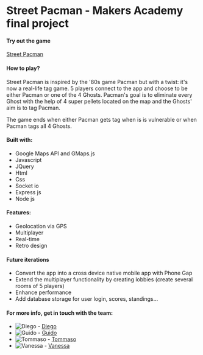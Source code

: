 Street Pacman - Makers Academy final project
==========================================

#### Try out the game
[Street Pacman](https://street-pacman.herokuapp.com/)


#### How to play?
Street Pacman is inspired by the '80s game Pacman but with a twist: it's now a real-life tag game. 5 players connect to the app and choose to be either Pacman or one of the 4 Ghosts. Pacman's goal is to eliminate every Ghost with the help of 4 super pellets located on the map and the Ghosts' aim is to tag Pacman.

The game ends when either Pacman gets tag when is is vulnerable or when Pacman tags all 4 Ghosts.


#### Built with:
- Google Maps API and GMaps.js
- Javascript
- JQuery
- Html
- Css
- Socket io
- Express js
- Node js


#### Features:
- Geolocation via GPS
- Multiplayer
- Real-time
- Retro design


#### Future iterations
- Convert the app into a cross device native mobile app with Phone Gap
- Extend the multiplayer functionality by creating lobbies (create several rooms of 5 players)
- Enhance performance
- Add database storage for user login, scores, standings...


#### For more info, get in touch with the team:
- ![Diego](https://avatars2.githubusercontent.com/u/10360735?v=3&s=120) - [Diego](https://github.com/jdiegoromero)
- ![Guido](https://avatars2.githubusercontent.com/u/10268884?v=3&s=120) - [Guido](https://github.com/guidovitafinzi)
- ![Tommaso](https://avatars2.githubusercontent.com/u/10244235?v=3&s=120) - [Tommaso](https://github.com/tommasobratto)
- ![Vanessa](https://avatars0.githubusercontent.com/u/10236105?v=3&s=100) - [Vanessa](https://github.com/vvirgitti)
